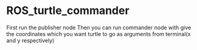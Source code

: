 # ROS_turtle_commander
First run the publisher node
Then you can run commander node with give the coordinates which you want turtle to go as arguments from terminal(x and y respectively)
